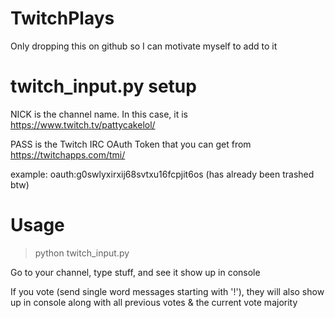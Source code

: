 # TwitchPlays
Only dropping this on github so I can motivate myself to add to it

# twitch_input.py setup
NICK is the channel name. In this case, it is https://www.twitch.tv/pattycakelol/



PASS is the Twitch IRC OAuth Token that you can get from https://twitchapps.com/tmi/

example: oauth:g0swlyxirxij68svtxu16fcpjit6os (has already been trashed btw)

# Usage
>python twitch_input.py

Go to your channel, type stuff, and see it show up in console

If you vote (send single word messages starting with '!'), they will also show up in console along with all previous votes & the current vote majority
